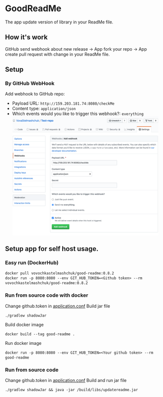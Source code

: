 # GoodReadMe
The app update version of library in your ReadMe file.

## How it's work
GitHub send webhook about new release -> App fork your repo -> App create pull request with change in your ReadMe file.

## Setup
### By GitHub WebHook
Add webhook to GitHub repo:
 - Payload URL: `http://159.203.181.74:8080/checkMe`
 - Content type: `application/json`
 - Which events would you like to trigger this webhook?: `everything`
![add github webhook](additional/images/add_github_webhook.png)

## Setup app for self host usage.
### Easy run (DockerHub)
```shell script
docker pull vovochkastelmashchuk/good-readme:0.8.2
docker run -p 8080:8080 --env GIT_HUB_TOKEN=<Github token> --rm vovochkastelmashchuk/good-readme:0.8.2
```

### Run from source code with docker
Change github.token in [application.conf](resources/application.conf)
Build jar file
```shell script
./gradlew shadowJar 
```
Build docker image
```shell script
docker build --tag good-readme .
```
Run docker image
```shell script
docker run -p 8080:8080 --env GIT_HUB_TOKEN=<Your github token> --rm good-readme
```

### Run from source code
Change github.token in [application.conf](resources/application.conf)
Build and run jar file
```shell script
./gradlew shadowJar && java -jar /build/libs/updatereadme.jar 
```
  

